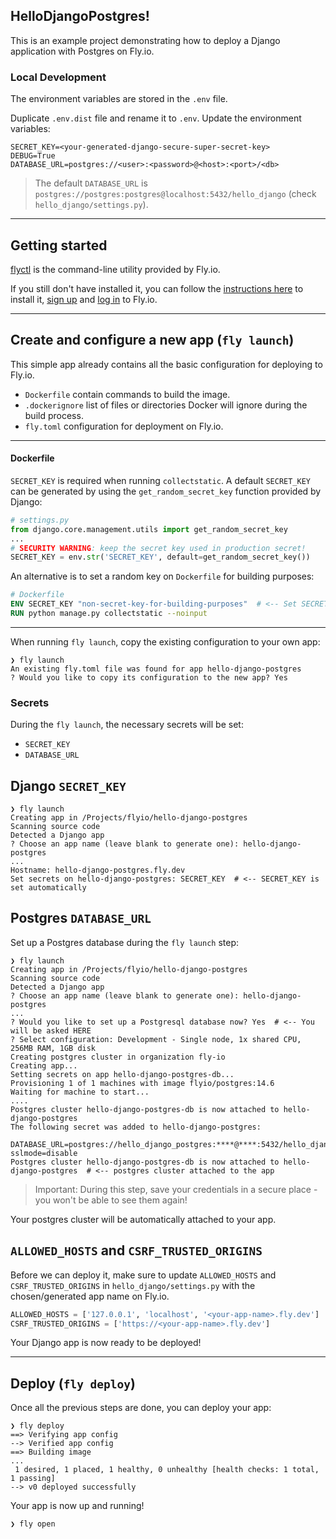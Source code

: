 ## HelloDjangoPostgres!

This is an example project demonstrating how to deploy a Django application with Postgres on Fly.io.

### Local Development

The environment variables are stored in the `.env` file.

Duplicate `.env.dist` file and rename it to `.env`. Update the environment variables:
```
SECRET_KEY=<your-generated-django-secure-super-secret-key>
DEBUG=True
DATABASE_URL=postgres://<user>:<password>@<host>:<port>/<db>
```

> The default `DATABASE_URL` is `postgres://postgres:postgres@localhost:5432/hello_django` (check `hello_django/settings.py`).

---
## Getting started

[flyctl](https://fly.io/docs/hands-on/install-flyctl/) is the command-line utility provided by Fly.io.

If you still don't have installed it, you can follow the [instructions here](https://fly.io/docs/hands-on/install-flyctl/) to install it, [sign up](https://fly.io/docs/hands-on/sign-up/) and [log in](https://fly.io/docs/hands-on/sign-in/) to Fly.io.

---
## Create and configure a new app (`fly launch`)

This simple app already contains all the basic configuration for deploying to Fly.io.
- `Dockerfile` contain commands to build the image.
- `.dockerignore` list of files or directories Docker will ignore during the build process.
- `fly.toml` configuration for deployment on Fly.io.

---
#### Dockerfile

`SECRET_KEY` is required when running `collectstatic`. A default `SECRET_KEY` can be generated by using the `get_random_secret_key` function provided by Django:
```python
# settings.py
from django.core.management.utils import get_random_secret_key
...
# SECURITY WARNING: keep the secret key used in production secret!
SECRET_KEY = env.str('SECRET_KEY', default=get_random_secret_key())
```

An alternative is to set a random key on `Dockerfile` for building purposes:
```Dockerfile
# Dockerfile
ENV SECRET_KEY "non-secret-key-for-building-purposes"  # <-- Set SECRET_KEY for building purposes
RUN python manage.py collectstatic --noinput
```



---
When running `fly launch`, copy the existing configuration to your own app:

```shell
❯ fly launch
An existing fly.toml file was found for app hello-django-postgres
? Would you like to copy its configuration to the new app? Yes
```

### Secrets

During the `fly launch`, the necessary secrets will be set:
- `SECRET_KEY`
- `DATABASE_URL`

## Django `SECRET_KEY`

```shell
❯ fly launch
Creating app in /Projects/flyio/hello-django-postgres
Scanning source code
Detected a Django app
? Choose an app name (leave blank to generate one): hello-django-postgres
...
Hostname: hello-django-postgres.fly.dev
Set secrets on hello-django-postgres: SECRET_KEY  # <-- SECRET_KEY is set automatically
```

## Postgres `DATABASE_URL`

Set up a Postgres database during the `fly launch` step:
```shell
❯ fly launch
Creating app in /Projects/flyio/hello-django-postgres
Scanning source code
Detected a Django app
? Choose an app name (leave blank to generate one): hello-django-postgres
...
? Would you like to set up a Postgresql database now? Yes  # <-- You will be asked HERE
? Select configuration: Development - Single node, 1x shared CPU, 256MB RAM, 1GB disk
Creating postgres cluster in organization fly-io
Creating app...
Setting secrets on app hello-django-postgres-db...
Provisioning 1 of 1 machines with image flyio/postgres:14.6
Waiting for machine to start...
....
Postgres cluster hello-django-postgres-db is now attached to hello-django-postgres
The following secret was added to hello-django-postgres:
  DATABASE_URL=postgres://hello_django_postgres:****@****:5432/hello_django_postgres?sslmode=disable
Postgres cluster hello-django-postgres-db is now attached to hello-django-postgres  # <-- postgres cluster attached to the app
```

> Important: During this step, save your credentials in a secure place - you won't be able to see them again!

Your postgres cluster will be automatically attached to your app.

## `ALLOWED_HOSTS` and `CSRF_TRUSTED_ORIGINS`

Before we can deploy it, make sure to update `ALLOWED_HOSTS` and `CSRF_TRUSTED_ORIGINS` in `hello_django/settings.py` with the chosen/generated app name on Fly.io. 

```python
ALLOWED_HOSTS = ['127.0.0.1', 'localhost', '<your-app-name>.fly.dev']
CSRF_TRUSTED_ORIGINS = ['https://<your-app-name>.fly.dev']
```

Your Django app is now ready to be deployed!

---
## Deploy (`fly deploy`)

Once all the previous steps are done, you can deploy your app:
```shell
❯ fly deploy
==> Verifying app config
--> Verified app config
==> Building image
...
 1 desired, 1 placed, 1 healthy, 0 unhealthy [health checks: 1 total, 1 passing]
--> v0 deployed successfully
```

Your app is now up and running!

```shell
❯ fly open
```